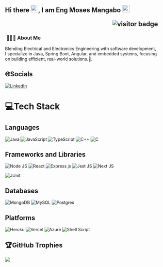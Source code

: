 ## Hi there <img src="https://raw.githubusercontent.com/MartinHeinz/MartinHeinz/master/wave.gif" width="24px">, I am Eng Moses Mangabo <img src="https://github.com/abhishekapk/abhishekapk/blob/master/Assests/Earth.gif" width="24px"> <p align="right"><img src="https://visitor-badge.laobi.icu/badge?page_id=Eng-Musa" alt="visitor badge"/></p>


<h3> &nbsp;👩🏾‍💻 About Me </h3>

Blending Electrical and Electronics Engineering with software development, I specialize in Java, Spring Boot, Angular, and embedded systems, focusing on building efficient, real-world solutions.🦸‍.

## 🌐Socials
[![LinkedIn](https://img.shields.io/badge/LinkedIn-%230077B5.svg?logo=linkedin&logoColor=white)](https://www.linkedin.com/in/moses-mangabo-36572b226) 

# 💻Tech Stack
## Languages

![Java](https://img.shields.io/badge/Java-ED8B00?style=for-the-badge&logo=openjdk&logoColor=white)
![JavaScript](https://img.shields.io/badge/JavaScript-F7DF1E?style=for-the-badge&logo=JavaScript&logoColor=white)
![TypeScript](https://img.shields.io/badge/TypeScript-007ACC?style=for-the-badge&logo=typescript&logoColor=white)
![C++](https://img.shields.io/badge/C%2B%2B-00599C?style=for-the-badge&logo=c%2B%2B&logoColor=white)
![C](https://img.shields.io/badge/C-00599C?style=for-the-badge&logo=c&logoColor=white)

## Frameworks and Libraries
![Node JS](https://img.shields.io/badge/Node.js-43853D?style=for-the-badge&logo=node.js&logoColor=white)
![React](https://img.shields.io/badge/React-20232A?style=for-the-badge&logo=react&logoColor=61DAFB)
![Express.js](https://img.shields.io/badge/Express.js-404D59?style=for-the-badge) 
![Jest JS](https://img.shields.io/badge/Jest-323330?style=for-the-badge&logo=Jest&logoColor=white)
![Next JS](https://img.shields.io/badge/Next-black?style=plastic&logo=javascript&logoColor=%23F7DF1E)

![JUnit](https://img.shields.io/badge/JUnit-black?style=plastic&logo=junit&logoColor=%23F7DF1E)


## Databases
![MongoDB](	https://img.shields.io/badge/MongoDB-4EA94B?style=for-the-badge&logo=mongodb&logoColor=white)
![MySQL](https://img.shields.io/badge/MySQL-00000F?style=for-the-badge&logo=mysql&logoColor=white)
![Postgres](https://img.shields.io/badge/PostgreSQL-316192?style=for-the-badge&logo=postgresql&logoColor=white)
<br>

## Platforms

![Heroku](https://img.shields.io/badge/Heroku-430098?style=for-the-badge&logo=heroku&logoColor=white) 
![Vercel](https://img.shields.io/badge/Vercel-000000?style=for-the-badge&logo=vercel&logoColor=white)
![Azure](https://img.shields.io/badge/Microsoft_Azure-0089D6?style=for-the-badge&logo=microsoft-azure&logoColor=white)
![Shell Script](https://img.shields.io/badge/shell_script-%23121011.svg?style=for-the-badge&logo=gnu-bash&logoColor=white) 


<!-- # 📊GitHub Stats :
![Overall Starts](https://github-readme-stats.vercel.app/api?username=Eng-Musa&theme=react&hide_border=false&include_all_commits=false&count_private=false)<br/>
![Commits](https://github-readme-streak-stats.herokuapp.com/?user=Eng-Musa&theme=react&hide_border=false)<br/> -->

## 🏆GitHub Trophies
![](https://github-profile-trophy.vercel.app/?username=Eng-Musa&theme=nord&no-frame=true&no-bg=true&margin-w=4)
